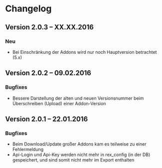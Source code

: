 Changelog
=========

Version 2.0.3 – XX.XX.2016
--------------------------

### Neu

* Bei Einschränkung der Addons wird nur noch Hauptversion betrachtet (5.x)


Version 2.0.2 – 09.02.2016
--------------------------

### Bugfixes

* Bessere Darstellung der alten und neuen Versionsnummer beim Überschreiben (Upload) einer Addon-Version


Version 2.0.1 – 22.01.2016
--------------------------

### Bugfixes

* Beim Download/Update großer Addons kam es teilweise zu einer Fehlermeldung
* Api-Login und Api-Key werden nicht mehr in rex_config (in der DB) gespeichert, und sind somit nicht mehr im Export enthalten
